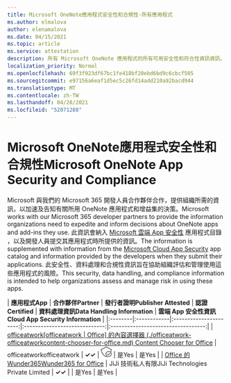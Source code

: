 ```yaml
---
title: Microsoft OneNote應用程式安全性和合規性-所有應用程式
ms.author: elmalova
author: elenamalova
ms.date: 04/15/2021
ms.topic: article
ms.service: attestation
description: 所有 Microsoft OneNote 應用程式的所有可用安全性和符合性資訊資訊。
localization_priority: Normal
ms.openlocfilehash: 69f3f923df67bc1fe418bf20ebd6bd9c6cbcf505
ms.sourcegitcommit: e97156a6eaf1d5ec5c26fd14add210a92bacd944
ms.translationtype: MT
ms.contentlocale: zh-TW
ms.lasthandoff: 04/28/2021
ms.locfileid: "52071288"
---
```

# <a name="microsoft-onenote-app-security-and-compliance"></a><span data-ttu-id="938e3-103">Microsoft OneNote應用程式安全性和合規性</span><span class="sxs-lookup"><span data-stu-id="938e3-103">Microsoft OneNote App Security and Compliance</span></span>

<span data-ttu-id="938e3-104">Microsoft 與我們的 Microsoft 365 開發人員合作夥伴合作，提供組織所需的資訊，以加速及告知有關所用 OneNote 應用程式和增益集的決策。</span><span class="sxs-lookup"><span data-stu-id="938e3-104">Microsoft works with our Microsoft 365 developer partners to provide the information organizations need to expedite and inform decisions about OneNote apps and add-ins they use.</span></span> <span data-ttu-id="938e3-105">此資訊會納入 [Microsoft 雲端 App 安全性](https://www.microsoft.com/en-us/enterprise-mobility-security/cloud-app-security) 應用程式目錄 ，以及開發人員提交其應用程式時所提供的資訊。</span><span class="sxs-lookup"><span data-stu-id="938e3-105">The information is supplemented with information from the [Microsoft Cloud App Security](https://www.microsoft.com/en-us/enterprise-mobility-security/cloud-app-security) app catalog and information provided by the developers when they submit their applications.</span></span> <span data-ttu-id="938e3-106">此安全性、資料處理和合規性資訊旨在協助組織評估和管理使用這些應用程式的風險。</span><span class="sxs-lookup"><span data-stu-id="938e3-106">This security, data handling, and compliance information is intended to help organizations assess and manage risk in using these apps.</span></span>

| <span data-ttu-id="938e3-107">**應用程式**</span><span class="sxs-lookup"><span data-stu-id="938e3-107">**App**</span></span> | <span data-ttu-id="938e3-108">**合作夥伴**</span><span class="sxs-lookup"><span data-stu-id="938e3-108">**Partner**</span></span> | <span data-ttu-id="938e3-109">**發行者證明**</span><span class="sxs-lookup"><span data-stu-id="938e3-109">**Publisher Attested**</span></span> | <span data-ttu-id="938e3-110">**認證**</span><span class="sxs-lookup"><span data-stu-id="938e3-110">**Certified**</span></span> | <span data-ttu-id="938e3-111">**資料處理資訊**</span><span class="sxs-lookup"><span data-stu-id="938e3-111">**Data Handling Information**</span></span> | <span data-ttu-id="938e3-112">**雲端 App 安全性資訊**</span><span class="sxs-lookup"><span data-stu-id="938e3-112">**Cloud App Security Information**</span></span> |
|:--------|:------------|:----------------------:|:-----------------------------:|:----------------------------------:|
| <span data-ttu-id="938e3-113">[officeatwork</span><span class="sxs-lookup"><span data-stu-id="938e3-113">[officeatwork</span></span> | <span data-ttu-id="938e3-114">Office] 的內容選擇器 (./officeatwork-officeatworkcontent-chooser-for-office.md) </span><span class="sxs-lookup"><span data-stu-id="938e3-114">Content Chooser for Office](./officeatwork-officeatworkcontent-chooser-for-office.md)</span></span> | <span data-ttu-id="938e3-115">officeatwork</span><span class="sxs-lookup"><span data-stu-id="938e3-115">officeatwork</span></span> | <span data-ttu-id="938e3-116">**✓**</span><span class="sxs-lookup"><span data-stu-id="938e3-116">**✓**</span></span> | <img alt="Certified application badge" src="../media/certified-badge.png" height="25" width="25" /> | <span data-ttu-id="938e3-117">是</span><span class="sxs-lookup"><span data-stu-id="938e3-117">Yes</span></span> | <span data-ttu-id="938e3-118">是</span><span class="sxs-lookup"><span data-stu-id="938e3-118">Yes</span></span> |
| [<span data-ttu-id="938e3-119">Office 的 Wunder365</span><span class="sxs-lookup"><span data-stu-id="938e3-119">Wunder365 for Office</span></span>](./jiji-technologies-private-limited-wunder365-for-office.md) | <span data-ttu-id="938e3-120">JiJi 技術私人有限</span><span class="sxs-lookup"><span data-stu-id="938e3-120">JiJi Technologies Private Limited</span></span> | <span data-ttu-id="938e3-121">**✓**</span><span class="sxs-lookup"><span data-stu-id="938e3-121">**✓**</span></span> |  | <span data-ttu-id="938e3-122">是</span><span class="sxs-lookup"><span data-stu-id="938e3-122">Yes</span></span> | <span data-ttu-id="938e3-123">是</span><span class="sxs-lookup"><span data-stu-id="938e3-123">Yes</span></span> |

